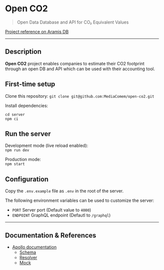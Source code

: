 # Open CO2

> Open Data Database and API for CO₂ Equivalent Values

[Project reference on Aramis DB](https://www.aramis-a.admin.ch/Texte/?ProjectID=49723)

---

## Description

**Open CO2** project enables companies to estimate their CO2 footprint through an open DB and API which can be used with their accounting tool.

## First-time setup

Clone this repository:
`git clone git@github.com:MediaComem/open-co2.git`

Install dependencies:

```
cd server
npm ci
```

## Run the server

Development mode (live reload enabled):  
`npm run dev`

Production mode:  
`npm start`

## Configuration

Copy the `.env.example` file as `.env` in the root of the server.

The following environment variables can be used to customize the server:

- `PORT` Server port (Default value to `4000`)
- `ENDPOINT` GraphQL endpoint (Defautl to `/graphql`)

---

## Documentation & References

- [Apollo documentation](https://www.apollographql.com/docs/)
  - [Schema](https://www.apollographql.com/docs/apollo-server/schema/schema)
  - [Resolver](https://www.apollographql.com/docs/apollo-server/data/resolvers)
  - [Mock](https://www.apollographql.com/docs/apollo-server/testing/mocking)
